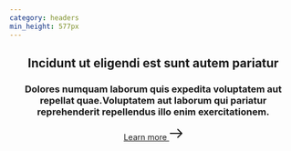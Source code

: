 ```yaml
---
category: headers
min_height: 577px
---
```


<header class="bg-center bg-cover" style="background-image: url('/assets/images/bg-pattern-right.svg');">
  <div class="md:max-w-lg py-16 md:py-32">
    <h2 class="text-3xl md:text-5xl font-serif font-bold tracking-wide text-gray-800 leading-none mb-8">Incidunt ut eligendi est sunt autem pariatur</h2>
    <h3 class="text-lg tracking-wide text-gray-600 mt-4 pb-5 mb-4 border-b border-gray-300">
      Dolores numquam laborum quis expedita voluptatem aut repellat quae.Voluptatem aut laborum qui pariatur
      reprehenderit repellendus illo enim exercitationem.
    </h3>
    <a href="#" class="flex cursor-pointer text-{primary}-500 tracking-wide text-lg flex items-center font-medium">
      Learn more
      <svg xmlns="http://www.w3.org/2000/svg" width="24" height="24" viewBox="0 0 24 24" class="ml-2 w-4"><title>arrow-right</title><g stroke-linecap="round" stroke-linejoin="round" stroke-width="2" fill="currentColor" stroke="currentColor"><line data-color="color-2" fill="none" stroke-miterlimit="10" x1="2" y1="12" x2="22" y2="12"></line> <polyline fill="none" stroke="currentColor" stroke-miterlimit="10" points="15,5 22,12 15,19 "></polyline></g></svg>
    </a>
  </div>
</header>
